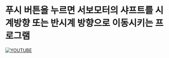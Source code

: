  
 # 푸시 버튼을 누르면 서보모터의 샤프트를 시계방향 또는 반시계 방향으로 이동시키는 프로그램
 
 
 
 [![YOUTUBE](http://img.youtube.com/vi/ojsNFMIgnb8/0.jpg)](http://www.youtube.com/watch?v=ojsNFMIgnb8)
 
 
